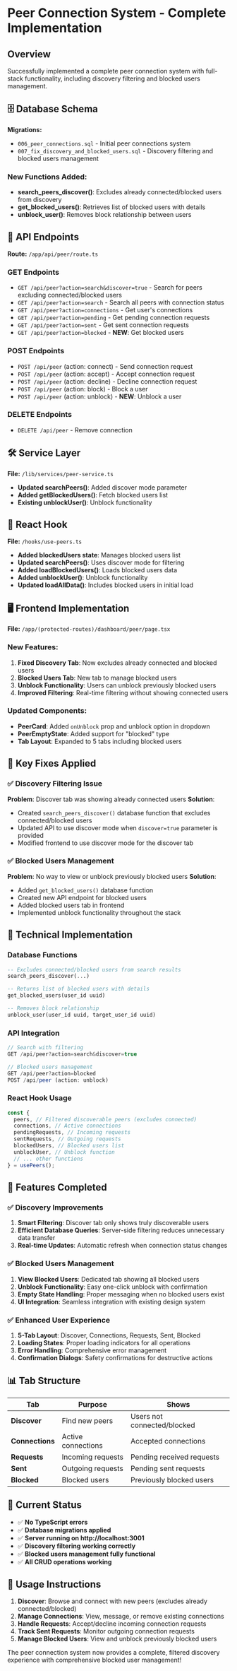 # Peer Connection System - Complete Implementation

## Overview

Successfully implemented a complete peer connection system with full-stack functionality, including discovery filtering and blocked users management.

## 🗄️ Database Schema

**Migrations:**

- `006_peer_connections.sql` - Initial peer connections system
- `007_fix_discovery_and_blocked_users.sql` - Discovery filtering and blocked users management

### New Functions Added:

- **search_peers_discover()**: Excludes already connected/blocked users from discovery
- **get_blocked_users()**: Retrieves list of blocked users with details
- **unblock_user()**: Removes block relationship between users

## 🔌 API Endpoints

**Route:** `/app/api/peer/route.ts`

### GET Endpoints

- `GET /api/peer?action=search&discover=true` - Search for peers excluding connected/blocked users
- `GET /api/peer?action=search` - Search all peers with connection status
- `GET /api/peer?action=connections` - Get user's connections
- `GET /api/peer?action=pending` - Get pending connection requests
- `GET /api/peer?action=sent` - Get sent connection requests
- `GET /api/peer?action=blocked` - **NEW**: Get blocked users

### POST Endpoints

- `POST /api/peer` (action: connect) - Send connection request
- `POST /api/peer` (action: accept) - Accept connection request
- `POST /api/peer` (action: decline) - Decline connection request
- `POST /api/peer` (action: block) - Block a user
- `POST /api/peer` (action: unblock) - **NEW**: Unblock a user

### DELETE Endpoints

- `DELETE /api/peer` - Remove connection

## 🛠️ Service Layer

**File:** `/lib/services/peer-service.ts`

- **Updated searchPeers()**: Added discover mode parameter
- **Added getBlockedUsers()**: Fetch blocked users list
- **Existing unblockUser()**: Unblock functionality

## 🎣 React Hook

**File:** `/hooks/use-peers.ts`

- **Added blockedUsers state**: Manages blocked users list
- **Updated searchPeers()**: Uses discover mode for filtering
- **Added loadBlockedUsers()**: Loads blocked users data
- **Added unblockUser()**: Unblock functionality
- **Updated loadAllData()**: Includes blocked users in initial load

## 🖥️ Frontend Implementation

**File:** `/app/(protected-routes)/dashboard/peer/page.tsx`

### New Features:

1. **Fixed Discovery Tab**: Now excludes already connected and blocked users
2. **Blocked Users Tab**: New tab to manage blocked users
3. **Unblock Functionality**: Users can unblock previously blocked users
4. **Improved Filtering**: Real-time filtering without showing connected users

### Updated Components:

- **PeerCard**: Added `onUnblock` prop and unblock option in dropdown
- **PeerEmptyState**: Added support for "blocked" type
- **Tab Layout**: Expanded to 5 tabs including blocked users

## 🎯 Key Fixes Applied

### ✅ Discovery Filtering Issue

**Problem**: Discover tab was showing already connected users
**Solution**:

- Created `search_peers_discover()` database function that excludes connected/blocked users
- Updated API to use discover mode when `discover=true` parameter is provided
- Modified frontend to use discover mode for the discover tab

### ✅ Blocked Users Management

**Problem**: No way to view or unblock previously blocked users
**Solution**:

- Added `get_blocked_users()` database function
- Created new API endpoint for blocked users
- Added blocked users tab in frontend
- Implemented unblock functionality throughout the stack

## 🔧 Technical Implementation

### Database Functions

```sql
-- Excludes connected/blocked users from search results
search_peers_discover(...)

-- Returns list of blocked users with details
get_blocked_users(user_id uuid)

-- Removes block relationship
unblock_user(user_id uuid, target_user_id uuid)
```

### API Integration

```typescript
// Search with filtering
GET /api/peer?action=search&discover=true

// Blocked users management
GET /api/peer?action=blocked
POST /api/peer (action: unblock)
```

### React Hook Usage

```typescript
const {
  peers, // Filtered discoverable peers (excludes connected)
  connections, // Active connections
  pendingRequests, // Incoming requests
  sentRequests, // Outgoing requests
  blockedUsers, // Blocked users list
  unblockUser, // Unblock function
  // ... other functions
} = usePeers();
```

## 🚀 Features Completed

### ✅ Discovery Improvements

1. **Smart Filtering**: Discover tab only shows truly discoverable users
2. **Efficient Database Queries**: Server-side filtering reduces unnecessary data transfer
3. **Real-time Updates**: Automatic refresh when connection status changes

### ✅ Blocked Users Management

1. **View Blocked Users**: Dedicated tab showing all blocked users
2. **Unblock Functionality**: Easy one-click unblock with confirmation
3. **Empty State Handling**: Proper messaging when no blocked users exist
4. **UI Integration**: Seamless integration with existing design system

### ✅ Enhanced User Experience

1. **5-Tab Layout**: Discover, Connections, Requests, Sent, Blocked
2. **Loading States**: Proper loading indicators for all operations
3. **Error Handling**: Comprehensive error management
4. **Confirmation Dialogs**: Safety confirmations for destructive actions

## 📊 Tab Structure

| Tab             | Purpose            | Shows                       |
| --------------- | ------------------ | --------------------------- |
| **Discover**    | Find new peers     | Users not connected/blocked |
| **Connections** | Active connections | Accepted connections        |
| **Requests**    | Incoming requests  | Pending received requests   |
| **Sent**        | Outgoing requests  | Pending sent requests       |
| **Blocked**     | Blocked users      | Previously blocked users    |

## 🎯 Current Status

- ✅ **No TypeScript errors**
- ✅ **Database migrations applied**
- ✅ **Server running on http://localhost:3001**
- ✅ **Discovery filtering working correctly**
- ✅ **Blocked users management fully functional**
- ✅ **All CRUD operations working**

## 📝 Usage Instructions

1. **Discover**: Browse and connect with new peers (excludes already connected/blocked)
2. **Manage Connections**: View, message, or remove existing connections
3. **Handle Requests**: Accept/decline incoming connection requests
4. **Track Sent Requests**: Monitor outgoing connection requests
5. **Manage Blocked Users**: View and unblock previously blocked users

The peer connection system now provides a complete, filtered discovery experience with comprehensive blocked user management!

